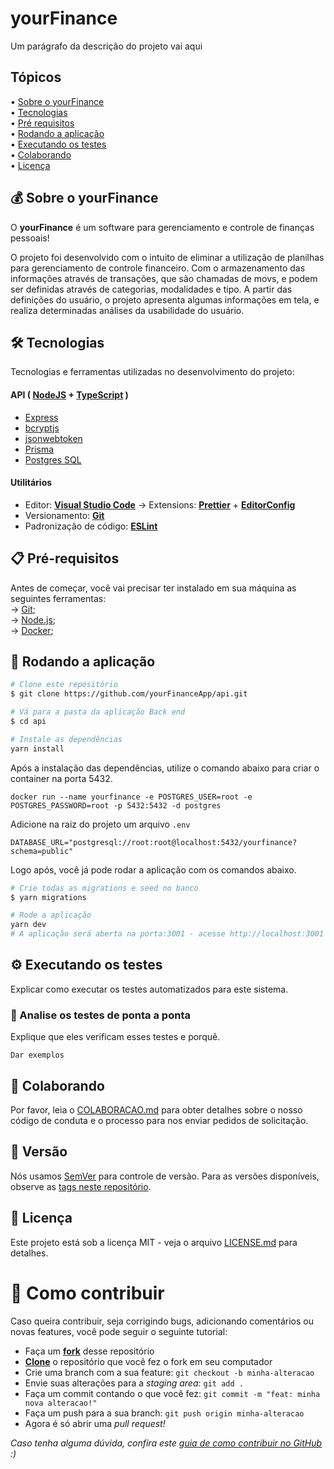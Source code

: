 # yourFinance

Um parágrafo da descrição do projeto vai aqui

## Tópicos

<div>
 • <a href="#-sobre-o-yourfinance">Sobre o yourFinance</a> </br>
 • <a href="#%EF%B8%8F-tecnologias">Tecnologias</a> </br>
 • <a href="#-pré-requisitos">Pré requisitos</a> </br>
 • <a href="#-rodando-a-aplicação">Rodando a aplicação</a> </br>
 • <a href="#%EF%B8%8F-executando-os-testes">Executando os testes</a> </br>
 • <a href="#-colaborando">Colaborando</a> </br>
 • <a href="#user-content--licença">Licença</a></br>
</div>

## 💰 Sobre o yourFinance

O **yourFinance** é um software para gerenciamento e controle de finanças pessoais!

O projeto foi desenvolvido com o intuito de eliminar a utilização de planilhas para gerenciamento de controle financeiro. Com o armazenamento das informações através de transações, que são chamadas de movs, e podem ser definidas através de categorias, modalidades e tipo. A partir das definições do usuário, o projeto apresenta algumas informações em tela, e realiza determinadas análises da usabilidade do usuário.

## 🛠️ Tecnologias

Tecnologias e ferramentas utilizadas no desenvolvimento do projeto:

#### **API** ( [NodeJS](https://nodejs.org/en/) + [TypeScript](https://www.typescriptlang.org/) )

- [Express](https://expressjs.com/pt-br/)
- [bcryptjs](https://www.npmjs.com/package/bcryptjs)
- [jsonwebtoken](https://www.npmjs.com/package/jsonwebtoken)
- [Prisma](https://www.prisma.io/)
- [Postgres SQL](https://www.postgresql.org/)

#### **Utilitários**

- Editor: **[Visual Studio Code](https://code.visualstudio.com/)** → Extensions: **[Prettier](https://prettier.io/)** + **[EditorConfig](https://editorconfig.org/)**
- Versionamento: **[Git](https://git-scm.com)**
- Padronização de código: **[ESLint](https://eslint.org/)**

## 📋 Pré-requisitos

Antes de começar, você vai precisar ter instalado em sua máquina as seguintes ferramentas: <br />
→ [Git](https://git-scm.com);<br />
→ [Node.js](https://nodejs.org/en/);<br />
→ [Docker](https://www.docker.com/); <br />

## 🎲 Rodando a aplicação

```bash
# Clone este repositório
$ git clone https://github.com/yourFinanceApp/api.git

# Vá para a pasta da aplicação Back end
$ cd api

# Instale as dependências
yarn install
```

Após a instalação das dependências, utilize o comando abaixo para criar o container na porta 5432.

```
docker run --name yourfinance -e POSTGRES_USER=root -e POSTGRES_PASSWORD=root -p 5432:5432 -d postgres
```

Adicione na raiz do projeto um arquivo `.env`

```
DATABASE_URL="postgresql://root:root@localhost:5432/yourfinance?schema=public"
```

Logo após, você já pode rodar a aplicação com os comandos abaixo.

```bash
# Crie todas as migrations e seed no banco
$ yarn migrations

# Rode a aplicação
yarn dev
# A aplicação será aberta na porta:3001 - acesse http://localhost:3001
```

## ⚙️ Executando os testes

Explicar como executar os testes automatizados para este sistema.

### 🔩 Analise os testes de ponta a ponta

Explique que eles verificam esses testes e porquê.

```
Dar exemplos
```

## 💭 Colaborando

Por favor, leia o [COLABORACAO.md](https://gist.github.com/usuario/linkParaInfoSobreContribuicoes) para obter detalhes sobre o nosso código de conduta e o processo para nos enviar pedidos de solicitação.

## 📌 Versão

Nós usamos [SemVer](http://semver.org/) para controle de versão. Para as versões disponíveis, observe as [tags neste repositório](https://github.com/suas/tags/do/projeto).

## 📄 Licença

Este projeto está sob a licença MIT - veja o arquivo [LICENSE.md](https://github.com/yourFinanceApp/api/blob/main/LICENSE) para detalhes.

# 💭 Como contribuir

Caso queira contribuir, seja corrigindo bugs, adicionando comentários ou novas features, você pode seguir o seguinte tutorial:

- Faça um **[fork](https://help.github.com/pt/github/getting-started-with-github/fork-a-repo)** desse repositório
- **[Clone](https://help.github.com/pt/github/creating-cloning-and-archiving-repositories/cloning-a-repository)** o repositório que você fez o fork em seu computador
- Crie uma branch com a sua feature: `git checkout -b minha-alteracao`
- Envie suas alterações para a _staging area_: `git add .`
- Faça um commit contando o que você fez: `git commit -m "feat: minha nova alteracao!"`
- Faça um push para a sua branch: `git push origin minha-alteracao`
- Agora é só abrir uma _pull request!_

_Caso tenha alguma dúvida, confira este [guia de como contribuir no GitHub](https://github.com/firstcontributions/first-contributions/blob/master/translations/README.pt_br.md) :)_
